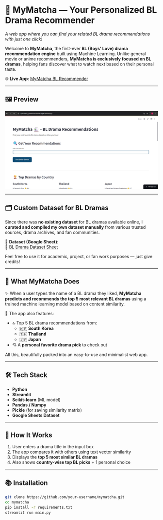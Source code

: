 # 💖 MyMatcha — Your Personalized BL Drama Recommender

_A web app where you can find your related BL drama recommendations with just one click!_

Welcome to **MyMatcha**, the first-ever **BL (Boys' Love) drama recommendation engine** built using Machine Learning. Unlike general movie or anime recommenders, **MyMatcha is exclusively focused on BL dramas**, helping fans discover what to watch next based on their personal taste.

🌐 **Live App**: [MyMatcha BL Recommender](https://mymatcha-jrjsdk8mm5bobfwdnu88ph.streamlit.app/)

---

## 🖼 Preview

![MyMatcha App Screenshot](Screenshot%202025-07-23%20153549.png)


---

## 🗂 Custom Dataset for BL Dramas

Since there was **no existing dataset** for BL dramas available online, I **curated and compiled my own dataset manually** from various trusted sources, drama archives, and fan communities.

📄 **Dataset (Google Sheet)**:  
🔗 [BL Drama Dataset Sheet](https://docs.google.com/spreadsheets/d/1TcMXr_EwMpA99Lz20EaVqHQmPvJ2M6g8zFfwtZeoHeE/edit?usp=sharing)

Feel free to use it for academic, project, or fan work purposes — just give credits!

---

## 🧠 What MyMatcha Does

✨ When a user types the name of a BL drama they liked, **MyMatcha predicts and recommends the top 5 most relevant BL dramas** using a trained machine learning model based on content similarity.

📌 The app also features:
- 🔝 Top 5 BL drama recommendations from:
  - 🇰🇷 **South Korea**
  - 🇹🇭 **Thailand**
  - 🇯🇵 **Japan**
- 💘 A **personal favorite drama pick** to check out

All this, beautifully packed into an easy-to-use and minimalist web app.

---

## 🛠 Tech Stack

- **Python**
- **Streamlit**
- **Scikit-learn** (ML model)
- **Pandas / Numpy**
- **Pickle** (for saving similarity matrix)
- **Google Sheets Dataset**

---

## 🧪 How It Works

1. User enters a drama title in the input box
2. The app compares it with others using text vector similarity
3. Displays the **top 5 most similar BL dramas**
4. Also shows **country-wise top BL picks** + 1 personal choice

---

## 📚 Installation 

```bash
git clone https://github.com/your-username/mymatcha.git
cd mymatcha
pip install -r requirements.txt
streamlit run main.py

